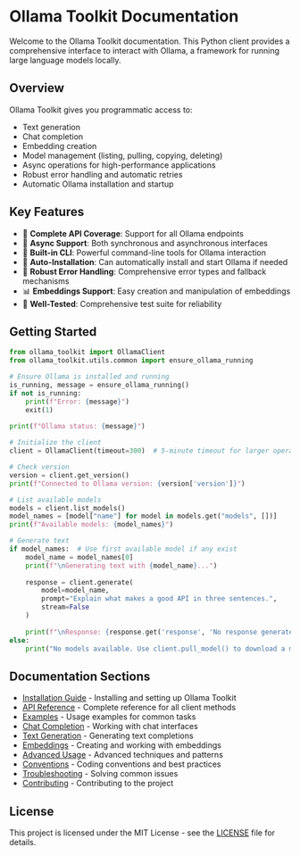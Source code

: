 # Ollama Toolkit Documentation

Welcome to the Ollama Toolkit documentation. This Python client provides a comprehensive interface to interact with Ollama, a framework for running large language models locally.

## Overview

Ollama Toolkit gives you programmatic access to:

- Text generation
- Chat completion
- Embedding creation
- Model management (listing, pulling, copying, deleting)
- Async operations for high-performance applications
- Robust error handling and automatic retries
- Automatic Ollama installation and startup

## Key Features

- 🚀 **Complete API Coverage**: Support for all Ollama endpoints
- 🔄 **Async Support**: Both synchronous and asynchronous interfaces
- 🔧 **Built-in CLI**: Powerful command-line tools for Ollama interaction
- 🔌 **Auto-Installation**: Can automatically install and start Ollama if needed
- 💪 **Robust Error Handling**: Comprehensive error types and fallback mechanisms
- 📊 **Embeddings Support**: Easy creation and manipulation of embeddings
- 🧪 **Well-Tested**: Comprehensive test suite for reliability

## Getting Started

```python
from ollama_toolkit import OllamaClient
from ollama_toolkit.utils.common import ensure_ollama_running

# Ensure Ollama is installed and running
is_running, message = ensure_ollama_running()
if not is_running:
    print(f"Error: {message}")
    exit(1)
    
print(f"Ollama status: {message}")

# Initialize the client
client = OllamaClient(timeout=300)  # 5-minute timeout for larger operations

# Check version
version = client.get_version()
print(f"Connected to Ollama version: {version['version']}")

# List available models
models = client.list_models()
model_names = [model["name"] for model in models.get("models", [])]
print(f"Available models: {model_names}")

# Generate text
if model_names:  # Use first available model if any exist
    model_name = model_names[0]
    print(f"\nGenerating text with {model_name}...")
    
    response = client.generate(
        model=model_name,
        prompt="Explain what makes a good API in three sentences.",
        stream=False
    )
    
    print(f"\nResponse: {response.get('response', 'No response generated')}")
else:
    print("No models available. Use client.pull_model() to download a model.")
```

## Documentation Sections

- [Installation Guide](installation.md) - Installing and setting up Ollama Toolkit
- [API Reference](api_reference.md) - Complete reference for all client methods
- [Examples](examples.md) - Usage examples for common tasks
- [Chat Completion](chat.md) - Working with chat interfaces
- [Text Generation](generate.md) - Generating text completions
- [Embeddings](embed.md) - Creating and working with embeddings
- [Advanced Usage](advanced_usage.md) - Advanced techniques and patterns
- [Conventions](conventions.md) - Coding conventions and best practices
- [Troubleshooting](troubleshooting.md) - Solving common issues
- [Contributing](contributing.md) - Contributing to the project

## License

This project is licensed under the MIT License - see the [LICENSE](../LICENSE) file for details.
